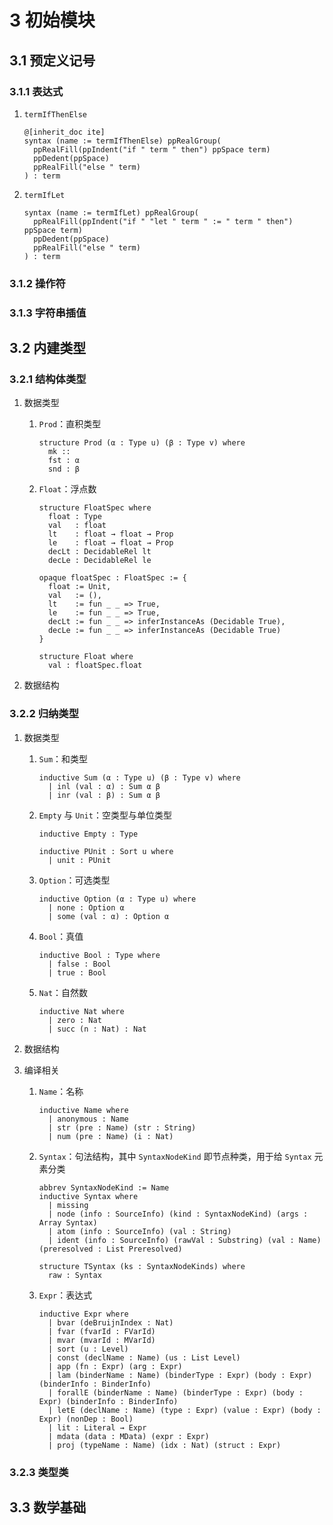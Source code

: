 # 3 初始模块

## 3.1 预定义记号
### 3.1.1 表达式
1. `termIfThenElse`

    ```lean
    @[inherit_doc ite]
    syntax (name := termIfThenElse) ppRealGroup(
      ppRealFill(ppIndent("if " term " then") ppSpace term)
      ppDedent(ppSpace)
      ppRealFill("else " term)
    ) : term
    ```

2. `termIfLet`

    ```lean
    syntax (name := termIfLet) ppRealGroup(
      ppRealFill(ppIndent("if " "let " term " := " term " then") ppSpace term)
      ppDedent(ppSpace)
      ppRealFill("else " term)
    ) : term
    ```

### 3.1.2 操作符

### 3.1.3 字符串插值

## 3.2 内建类型
### 3.2.1 结构体类型
1. 数据类型
    1. `Prod`：直积类型 <!-- TODO -->

        ```lean
        structure Prod (α : Type u) (β : Type v) where
          mk ::
          fst : α
          snd : β
        ```

    2. `Float`：浮点数 <!-- TODO -->

        ```lean
        structure FloatSpec where
          float : Type
          val   : float
          lt    : float → float → Prop
          le    : float → float → Prop
          decLt : DecidableRel lt
          decLe : DecidableRel le

        opaque floatSpec : FloatSpec := {
          float := Unit,
          val   := (),
          lt    := fun _ _ => True,
          le    := fun _ _ => True,
          decLt := fun _ _ => inferInstanceAs (Decidable True),
          decLe := fun _ _ => inferInstanceAs (Decidable True)
        }

        structure Float where
          val : floatSpec.float
        ```

2. 数据结构 <!-- TODO -->

### 3.2.2 归纳类型
1. 数据类型
    1. `Sum`：和类型 <!-- TODO -->

        ```lean
        inductive Sum (α : Type u) (β : Type v) where
          | inl (val : α) : Sum α β
          | inr (val : β) : Sum α β
        ```

    2. `Empty` 与 `Unit`：空类型与单位类型 <!-- TODO -->

        ```lean
        inductive Empty : Type

        inductive PUnit : Sort u where
          | unit : PUnit
        ```

    3. `Option`：可选类型 <!-- TODO -->

        ```lean
        inductive Option (α : Type u) where
          | none : Option α
          | some (val : α) : Option α
        ```

    4. `Bool`：真值 <!-- TODO -->

        ```lean
        inductive Bool : Type where
          | false : Bool
          | true : Bool
        ```

    5. `Nat`：自然数 <!-- TODO -->

        ```lean
        inductive Nat where
          | zero : Nat
          | succ (n : Nat) : Nat
        ```

2. 数据结构 <!-- TODO -->
3. 编译相关
    1. `Name`：名称 <!-- TODO -->

        ```lean
        inductive Name where
          | anonymous : Name
          | str (pre : Name) (str : String)
          | num (pre : Name) (i : Nat)
        ```

    2. `Syntax`：句法结构，其中 `SyntaxNodeKind` 即节点种类，用于给 `Syntax` 元素分类 <!-- TODO -->

        ```lean
        abbrev SyntaxNodeKind := Name
        inductive Syntax where
          | missing
          | node (info : SourceInfo) (kind : SyntaxNodeKind) (args : Array Syntax)
          | atom (info : SourceInfo) (val : String)
          | ident (info : SourceInfo) (rawVal : Substring) (val : Name) (preresolved : List Preresolved)

        structure TSyntax (ks : SyntaxNodeKinds) where
          raw : Syntax
        ```

    3. `Expr`：表达式 <!-- TODO -->

        ```lean
        inductive Expr where
          | bvar (deBruijnIndex : Nat)
          | fvar (fvarId : FVarId)
          | mvar (mvarId : MVarId)
          | sort (u : Level)
          | const (declName : Name) (us : List Level)
          | app (fn : Expr) (arg : Expr)
          | lam (binderName : Name) (binderType : Expr) (body : Expr) (binderInfo : BinderInfo)
          | forallE (binderName : Name) (binderType : Expr) (body : Expr) (binderInfo : BinderInfo)
          | letE (declName : Name) (type : Expr) (value : Expr) (body : Expr) (nonDep : Bool)
          | lit : Literal → Expr
          | mdata (data : MData) (expr : Expr)
          | proj (typeName : Name) (idx : Nat) (struct : Expr)
        ```

        <!-- 1. `bvar`：约束变量，用 $\text{de Bruijn}$ 序列表示
        1. `fvar`：自由变量，即非约束出现的变量，用 `LocalContext` 内的 ID 表示
        2. `mvar`：元变量，相当于表达式中的占位符，用 `MetavarContext` 内的 ID 表示
        3. `sort`：`Type u` 或 `Prop` 等
        4. `const`：在 Lean 文档中预定义的常量
        5. `app`：函数应用
        6. `lam`：$\lambda$ 表达式 `lam n t b`，相当于 `fun ($n : $t) => $b`
        7. `forallE`：依值箭头表达式 `forallE n t b`，相当于 `($n : $t) → $b`  
            非依值箭头表达式 `α → β` 是依值箭头表达式 `(a : α) → β`（其中 `β` 不依赖于 `a`）的特殊情形
        8.  `letE`：`let` 表达式 `letE n t v b`，相当于 `let ($n : $t) := $v in $b`
        9.  `lit`：字面值
        10. `mdata`：元数据
        11. `proj`：投影 -->

### 3.2.3 类型类

## 3.3 数学基础
